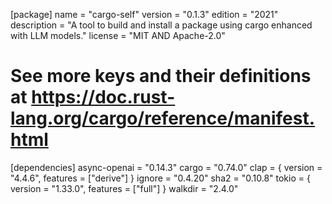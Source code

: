 [package]
name = "cargo-self"
version = "0.1.3"
edition = "2021"
description = "A tool to build and install a package using cargo enhanced with LLM models."
license = "MIT AND Apache-2.0"

# See more keys and their definitions at https://doc.rust-lang.org/cargo/reference/manifest.html

[dependencies]
async-openai = "0.14.3"
cargo = "0.74.0"
clap = { version = "4.4.6", features = ["derive"] }
ignore = "0.4.20"
sha2 = "0.10.8"
tokio = { version = "1.33.0", features = ["full"] }
walkdir = "2.4.0"
